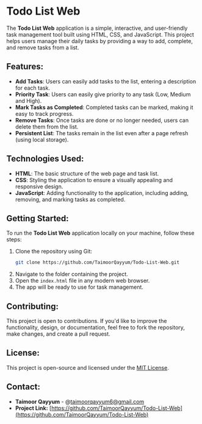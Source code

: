 # Todo List Web

The **Todo List Web** application is a simple, interactive, and user-friendly task management tool built using HTML, CSS, and JavaScript. This project helps users manage their daily tasks by providing a way to add, complete, and remove tasks from a list.

## Features:
- **Add Tasks**: Users can easily add tasks to the list, entering a description for each task.
- **Priority Task**: Users can easily give priority to any task (Low, Medium and High).
- **Mark Tasks as Completed**: Completed tasks can be marked, making it easy to track progress.
- **Remove Tasks**: Once tasks are done or no longer needed, users can delete them from the list.
- **Persistent List**: The tasks remain in the list even after a page refresh (using local storage).

## Technologies Used:
- **HTML**: The basic structure of the web page and task list.
- **CSS**: Styling the application to ensure a visually appealing and responsive design.
- **JavaScript**: Adding functionality to the application, including adding, removing, and marking tasks as completed.

## Getting Started:
To run the **Todo List Web** application locally on your machine, follow these steps:
1. Clone the repository using Git:
   ```bash
   git clone https://github.com/TaimoorQayyum/Todo-List-Web.git
   ```
2. Navigate to the folder containing the project.
3. Open the `index.html` file in any modern web browser.
4. The app will be ready to use for task management.

## Contributing:
This project is open to contributions. If you'd like to improve the functionality, design, or documentation, feel free to fork the repository, make changes, and create a pull request.

## License:
This project is open-source and licensed under the [MIT License](LICENSE).

## Contact:
- **Taimoor Qayyum** - @taimoorqayyum6@gmail.com
- **Project Link:**  [https://github.com/TaimoorQayyum/Todo-List-Web](https://github.com/TaimoorQayyum/Todo-List-Web)

